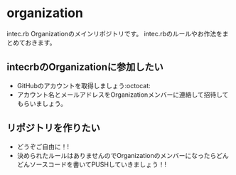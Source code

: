 # organization
intec.rb Organizationのメインリポジトリです。
intec.rbのルールやお作法をまとめておきます。

## intecrbのOrganizationに参加したい
- GitHubのアカウントを取得しましょう:octocat:
- アカウント名とメールアドレスをOrganizationメンバーに連絡して招待してもらいましょう。

## リポジトリを作りたい
- どうぞご自由に！!
- 決められたルールはありませんのでOrganizationのメンバーになったらどんどんソースコードを書いてPUSHしていきましょう！!
